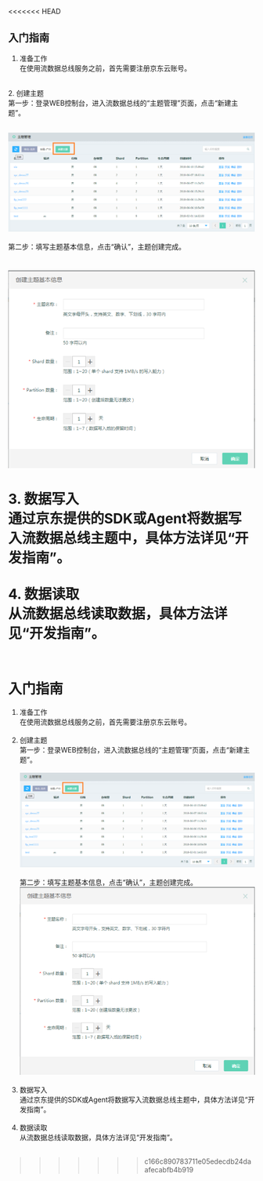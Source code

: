 <<<<<<< HEAD
## 入门指南<br>

1. 准备工作<br>
在使用流数据总线服务之前，首先需要注册京东云账号。
<br>
2. 创建主题<br>
第一步：登录WEB控制台，进入流数据总线的“主题管理”页面，点击“新建主题”。<br>
<br>

![创建主题](https://github.com/jdcloudcom/cn/blob/edit/image/DataBus/db-002.png?raw=true "创建主题")<br>
<br>
第二步：填写主题基本信息，点击“确认”，主题创建完成。<br>

![填写信息](https://github.com/jdcloudcom/cn/blob/edit/image/DataBus/db-003.png?raw=true "填写信息")<br>
<br>
3. 数据写入<br>
通过京东提供的SDK或Agent将数据写入流数据总线主题中，具体方法详见“开发指南”。<br>
<br>
4. 数据读取<br>
从流数据总线读取数据，具体方法详见“开发指南”。<br>
<br>
=======
# 入门指南<br>
1. 准备工作<br>
在使用流数据总线服务之前，首先需要注册京东云账号。<br><br>
2. 创建主题<br>
第一步：登录WEB控制台，进入流数据总线的“主题管理”页面，点击“新建主题”。<br><br>
![创建主题](https://github.com/jdcloudcom/cn/blob/edit/image/DataBus/db-002.png?raw=true "创建主题")<br><br>
第二步：填写主题基本信息，点击“确认”，主题创建完成。<br>
![填写信息](https://github.com/jdcloudcom/cn/blob/edit/image/DataBus/db-003.png?raw=true "填写信息")<br><br>
3. 数据写入<br>
通过京东提供的SDK或Agent将数据写入流数据总线主题中，具体方法详见“开发指南”。<br><br>
4. 数据读取<br>
从流数据总线读取数据，具体方法详见“开发指南”。<br><br>
>>>>>>> c166c890783711e05edecdb24daafecabfb4b919
